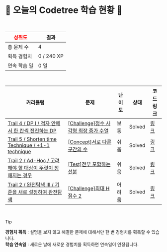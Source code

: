 # 🌲 오늘의 Codetree 학습 현황 🌲

<br />

| <span style="color:red;display:block;text-align:center;"> **성취도**</span> | 결과 |
|---|---|
| 총 문제 수 | 4 |
| 획득 경험치 | 0 / 240 XP |
| 연속 학습 일 | 0 일 |

<br />

|커리큘럼|문제|난이도|상태|코드 링크|
|---|---|---|---|---|
|[Trail 4 / DP I / 격자 안에서 한 칸씩 전진하는 DP](https://www.codetree.ai/trail-info/intermediate-low/)|[[Challenge]정수 사각형 최장 증가 수열](https://www.codetree.ai/trails/complete/curated-cards/challenge-lis-on-the-integer-grid/)|보통|Solved|[링크](https://github.com/GulSauce/codetree-TILs/blob/main/250917/%EC%A0%95%EC%88%98%20%EC%82%AC%EA%B0%81%ED%98%95%20%EC%B5%9C%EC%9E%A5%20%EC%A6%9D%EA%B0%80%20%EC%88%98%EC%97%B4/lis-on-the-integer-grid.java)|
|[Trail 5 / Shorten time Technique / +1-1 technique](https://www.codetree.ai/trail-info/intermediate-mid/)|[[Concept]서로 다른 구간의 수](https://www.codetree.ai/trails/complete/curated-cards/intro-number-of-distinct-segments/)|쉬움|Solved|[링크](https://github.com/GulSauce/codetree-TILs/blob/main/250917/%EC%84%9C%EB%A1%9C%20%EB%8B%A4%EB%A5%B8%20%EA%B5%AC%EA%B0%84%EC%9D%98%20%EC%88%98/number-of-distinct-segments.java)|
|[Trail 2 / Ad-Hoc / 고려해야 할 대상이 뚜렷이 정해지는 경우](https://www.codetree.ai/trail-info/novice-mid/)|[[Test]전부 포함하는 선분](https://www.codetree.ai/trails/complete/curated-cards/test-all-inclusive-segment/)|쉬움|Solved|[링크](https://github.com/GulSauce/codetree-TILs/blob/main/250917/%EC%A0%84%EB%B6%80%20%ED%8F%AC%ED%95%A8%ED%95%98%EB%8A%94%20%EC%84%A0%EB%B6%84/all-inclusive-segment.java)|
|[Trail 2 / 완전탐색 III / 기준을 새로 설정하여 완전탐색](https://www.codetree.ai/trail-info/novice-mid/)|[[Challenge]최대 H 점수 2](https://www.codetree.ai/trails/complete/curated-cards/challenge-maximum-h-score-2/)|어려움|Solved|[링크](https://github.com/GulSauce/codetree-TILs/blob/main/250917/%EC%B5%9C%EB%8C%80%20H%20%EC%A0%90%EC%88%98%202/maximum-h-score-2.java)|


<br />

> [!TIP]
> **경험치 획득** : 설명을 보지 않고 해결한 문제에 대해서만 한 번 경험치를 획득할 수 있습니다.  
> **학습 연속일** : 새로운 날에 새로운 경험치를 획득하면 연속일이 인정됩니다.

